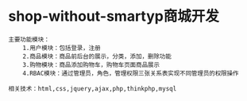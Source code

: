 # shop-without-smartyp商城开发
    主要功能模块：
        1.用户模块：包括登录，注册
        2.商品模块：商品前后台的展示，分类，添加，删除功能
        3.购物模块：商品添加购物车，购物车页面商品展示
        4.RBAC模块：通过管理员，角色，管理权限三张关系表实现不同管理员的权限操作
        
    相关技术：html,css,jquery,ajax,php,thinkphp,mysql
